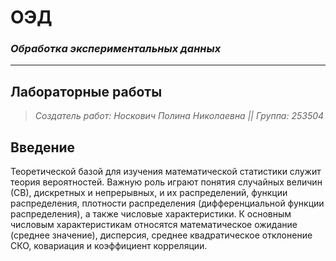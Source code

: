 # ОЭД
### *Обработка экспериментальных данных*
---
## Лабораторные работы
> *Создатель работ: Носкович Полина Николаевна ||*
> *Группа: 253504*
## Введение
Теоретической базой для изучения математической статистики служит теория вероятностей. Важную роль играют понятия случайных величин (СВ), дискретных и непрерывных, и их распределений, функции
распределения, плотности распределения (дифференциальной функции
распределения), а также числовые характеристики. К основным числовым
характеристикам относятся математическое ожидание (среднее значение),
дисперсия, среднее квадратическое отклонение СКО, ковариация и коэффициент корреляции.

